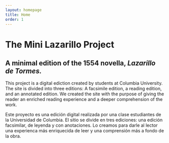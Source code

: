 ```yaml
---
layout: homepage
title: Home
order: 1
---
```


# The Mini Lazarillo Project

## A minimal edition of the 1554 novella, *Lazarillo de Tormes.*

This project is a digital ediction created by students at Columbia University. The site is divided into three editions: A facsimile edition, a reading edition, and an annotated edition. We created the site with the purpose of giving the reader an enriched reading experience and a deeper comprehension of the work.

Este proyecto es una edición digital realizada por una clase estudiantes de la Universidad de Columbia. El sitio se divide en tres ediciones: una edición facsimilar, de leyenda y con anotaciones. Lo creamos para darle al lector una experienca más enriquecida de leer y una comprensión más a fondo de la obra.
